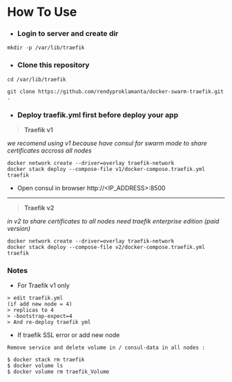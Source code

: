 # How To Use

- ### Login to server and create dir
```
mkdir -p /var/lib/traefik
```

- ### Clone this repository

```
cd /var/lib/traefik
```
```
git clone https://github.com/rendyproklamanta/docker-swarm-traefik.git .
```

- ### Deploy traefik.yml first before deploy your app

> **Traefik v1**

_we recomend using v1 because have consul for swarm mode to share certificates accross all nodes_

```
docker network create --driver=overlay traefik-network
docker stack deploy --compose-file v1/docker-compose.traefik.yml traefik
```
- Open consul in browser http://<IP_ADDRESS>:8500

<hr>

> **Traefik v2**

 _in v2 to share certificates to all nodes need traefik enterprise edition (paid version)_

```
docker network create --driver=overlay traefik-network
docker stack deploy --compose-file v2/docker-compose.traefik.yml traefik
```

### Notes

-  For Traefik v1 only
```
> edit traefik.yml
(if add new node = 4)
> replicas to 4
> -bootstrap-expect=4
> And re-deploy traefik yml
```

- If traefik SSL error or add new node<br>

```
Remove service and delete volume in / consul-data in all nodes :

$ docker stack rm traefik
$ docker volume ls
$ docker volume rm traefik_Volume
```
